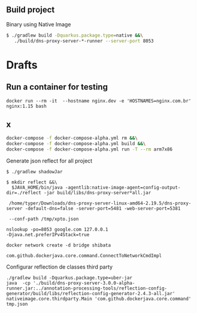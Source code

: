 ## Build project

Binary using Native Image
```bash
$ ./gradlew build -Dquarkus.package.type=native &&\
   ./build/dns-proxy-server-*-runner --server-port 8053
```

# Drafts

## Run a container  for testing

```
docker run --rm -it  --hostname nginx.dev -e 'HOSTNAMES=nginx.com.br' nginx:1.15 bash
```
## x
```bash
docker-compose -f docker-compose-alpha.yml rm &&\
docker-compose -f docker-compose-alpha.yml build &&\
docker-compose -f docker-compose-alpha.yml run -T --rm arm7x86
```

Generate json reflect for all project 

```
$ ./gradlew shadowJar

$ mkdir reflect &&\
  $JAVA_HOME/bin/java -agentlib:native-image-agent=config-output-dir=./reflect -jar build/libs/dns-proxy-server*all.jar

 /home/typer/Downloads/dns-proxy-server-linux-amd64-2.19.5/dns-proxy-server -default-dns=false -server-port=5481 -web-server-port=5381 
 
 --conf-path /tmp/xpto.json

```


```
nslookup -po=8053 google.com 127.0.0.1
-Djava.net.preferIPv4Stack=true

docker network create -d bridge shibata

com.github.dockerjava.core.command.ConnectToNetworkCmdImpl
```

Configurar reflection de classes third party
```
./gradlew build -Dquarkus.package.type=uber-jar
java  -cp './build/dns-proxy-server-3.0.0-alpha-runner.jar:../annotation-processing-tools/reflection-config-generator/build/libs/reflection-config-generator-2.4.3-all.jar' nativeimage.core.thirdparty.Main 'com.github.dockerjava.core.command' tmp.json

```
